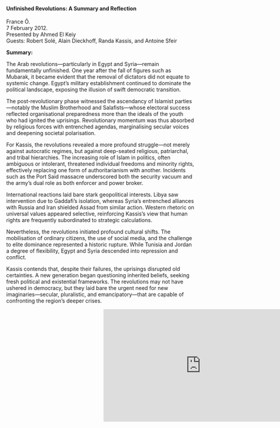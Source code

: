 <h4>Unfinished Revolutions: A Summary and Reflection</h4>

France Ô.  
7 February 2012.  
Presented by Ahmed El Keiy  
Guests: Robert Solé, Alain Dieckhoff, Randa Kassis, and Antoine Sfeir

<b>Summary:</b>

The Arab revolutions—particularly in Egypt and Syria—remain fundamentally unfinished. One year after the fall of figures such as Mubarak, it became evident that the removal of dictators did not equate to systemic change. Egypt’s military establishment continued to dominate the political landscape, exposing the illusion of swift democratic transition.

The post-revolutionary phase witnessed the ascendancy of Islamist parties—notably the Muslim Brotherhood and Salafists—whose electoral success reflected organisational preparedness more than the ideals of the youth who had ignited the uprisings. Revolutionary momentum was thus absorbed by religious forces with entrenched agendas, marginalising secular voices and deepening societal polarisation.

For Kassis, the revolutions revealed a more profound struggle—not merely against autocratic regimes, but against deep-seated religious, patriarchal, and tribal hierarchies. The increasing role of Islam in politics, often ambiguous or intolerant, threatened individual freedoms and minority rights, effectively replacing one form of authoritarianism with another. Incidents such as the Port Said massacre underscored both the security vacuum and the army’s dual role as both enforcer and power broker.

International reactions laid bare stark geopolitical interests. Libya saw intervention due to Gaddafi’s isolation, whereas Syria’s entrenched alliances with Russia and Iran shielded Assad from similar action. Western rhetoric on universal values appeared selective, reinforcing Kassis’s view that human rights are frequently subordinated to strategic calculations.

Nevertheless, the revolutions initiated profound cultural shifts. The mobilisation of ordinary citizens, the use of social media, and the challenge to elite dominance represented a historic rupture. While Tunisia and Jordan a degree of flexibility, Egypt and Syria descended into repression and conflict.

Kassis contends that, despite their failures, the uprisings disrupted old certainties. A new generation began questioning inherited beliefs, seeking fresh political and existential frameworks. The revolutions may not have ushered in democracy, but they laid bare the urgent need for new imaginaries—secular, pluralistic, and emancipatory—that are capable of confronting the region’s deeper crises.

<p></p>
<center>
<div style="position:relative;width: 520px;height: 300px;"><iframe src="https://iframe.mediadelivery.net/play/455361/18ae59c9-b8f3-49c4-b505-b9418234e980" loading="lazy" style="border:0;position:absolute;top:0;height:100%;width:100%;" allow="accelerometer;gyroscope;autoplay;encrypted-media;picture-in-picture;" allowfullscreen="true"></iframe></div>
</center>  
<p></p>



